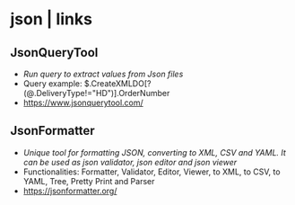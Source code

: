 # json | links

## JsonQueryTool

- *Run query to extract values from Json files*
- Query example: $.CreateXMLDO[?(@.DeliveryType!="HD")].OrderNumber
- <https://www.jsonquerytool.com/>

## JsonFormatter

- *Unique tool for formatting JSON, converting to XML, CSV and YAML. It can be used as json validator, json editor and json viewer*
- Functionalities: Formatter, Validator, Editor, Viewer, to XML, to CSV, to YAML, Tree, Pretty Print and Parser
- <https://jsonformatter.org/>